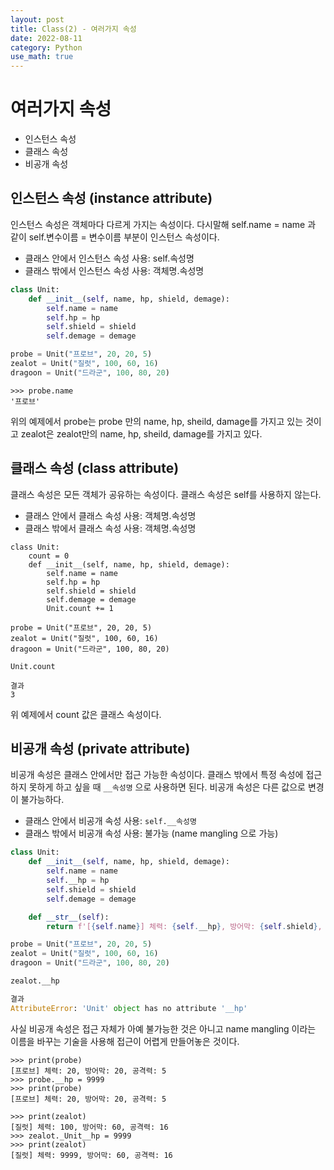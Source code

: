```yaml
---
layout: post
title: Class(2) - 여러가지 속성
date: 2022-08-11
category: Python
use_math: true
---
```



# 여러가지 속성 

- 인스턴스 속성
- 클래스 속성
- 비공개 속성


## 인스턴스 속성 (instance attribute)

인스턴스 속성은 객체마다 다르게 가지는 속성이다. 다시말해 self.name = name 과 같이 self.변수이름 = 변수이름 부분이 인스턴스 속성이다.

- 클래스 안에서 인스턴스 속성 사용: self.속성명
- 클래스 밖에서 인스턴스 속성 사용: 객체명.속성명

```python
class Unit:
    def __init__(self, name, hp, shield, demage):
        self.name = name
        self.hp = hp
        self.shield = shield
        self.demage = demage

probe = Unit("프로브", 20, 20, 5)
zealot = Unit("질럿", 100, 60, 16)
dragoon = Unit("드라군", 100, 80, 20)
```

```
>>> probe.name
'프로브'
```

위의 예제에서 probe는 probe 만의 name, hp, sheild, damage를 가지고 있는 것이고 zealot은 zealot만의 name, hp, sheild, damage를 가지고 있다. 

## 클래스 속성 (class attribute)

클래스 속성은 모든 객체가 공유하는 속성이다. 클래스 속성은 self를 사용하지 않는다. 

- 클래스 안에서 클래스 속성 사용: 객체명.속성명
- 클래스 밖에서 클래스 속성 사용: 객체명.속성명

```
class Unit:
    count = 0
    def __init__(self, name, hp, shield, demage):
        self.name = name
        self.hp = hp
        self.shield = shield
        self.demage = demage
        Unit.count += 1

probe = Unit("프로브", 20, 20, 5)
zealot = Unit("질럿", 100, 60, 16)
dragoon = Unit("드라군", 100, 80, 20)

Unit.count

결과
3
```
위 예제에서 count 값은 클래스 속성이다. 


## 비공개 속성 (private attribute)

비공개 속성은 클래스 안에서만 접근 가능한 속성이다. 클래스 밖에서 특정 속성에 접근하지 못하게 하고 싶을 때 `__속성명` 으로 사용하면 된다. 
비공개 속성은 다른 값으로 변경이 불가능하다. 


- 클래스 안에서 비공개 속성 사용: `self.__속성명`
- 클래스 밖에서 비공개 속성 사용: 불가능 (name mangling 으로 가능)

```python
class Unit:
    def __init__(self, name, hp, shield, demage):
        self.name = name
        self.__hp = hp
        self.shield = shield
        self.demage = demage

    def __str__(self):
        return f'[{self.name}] 체력: {self.__hp}, 방어막: {self.shield}, 공격력: {self.demage}'

probe = Unit("프로브", 20, 20, 5)
zealot = Unit("질럿", 100, 60, 16)
dragoon = Unit("드라군", 100, 80, 20)

zealot.__hp

결과
AttributeError: 'Unit' object has no attribute '__hp'
```

사실 비공개 속성은 접근 자체가 아예 불가능한 것은 아니고 name mangling 이라는 이름을 바꾸는 기술을 사용해 접근이 어렵게 만들어놓은 것이다. 

```
>>> print(probe)
[프로브] 체력: 20, 방어막: 20, 공격력: 5
>>> probe.__hp = 9999
>>> print(probe)
[프로브] 체력: 20, 방어막: 20, 공격력: 5
```

```
>>> print(zealot)
[질럿] 체력: 100, 방어막: 60, 공격력: 16
>>> zealot._Unit__hp = 9999
>>> print(zealot)
[질럿] 체력: 9999, 방어막: 60, 공격력: 16
```


